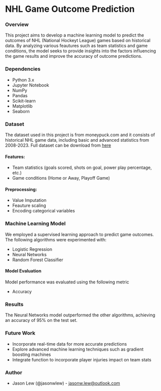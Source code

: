 # NHL Game Outcome Prediction

### Overview

This project aims to develop a machine learning model to predict the outcomes of NHL (National Hockeyt League) games based on historical data. By analyzing various feautures such as team statistics and game conditions, the model seeks to provide insights into the factors influencing the game results and improve the accuracy of outcome predictions.

### Dependencies

- Python 3.x
- Jupyter Notebook
- NumPy
- Pandas
- Scikit-learn
- Matplotlib
- Seaborn

### Dataset

The dataset used in this project is from moneypuck.com and it consists of historical NHL game data, including basic and advanced statistics from 2008-2023. Full dataset can be download from [here](https://moneypuck.com/moneypuck/playerData/careers/gameByGame/all_teams.csv)

#### Features:

- Team statistics (goals scored, shots on goal, power play percentage, etc.)
- Game conditions (Home or Away, Playoff Game)

#### Preprocessing:

- Value Imputation
- Feauture scaling
- Encoding categorical variables

### Machine Learning Model

We employed a supervised learning approach to predict game outcomes. The following algorithms were experimented with:

- Logistic Regression
- Neural Networks
- Random Forest Classifier

#### Model Evaluation

Model performance was evaluated using the following metric

- Accuracy

### Results

The Neural Networks model outperformed the other algorithms, achieving an accuracy of 95% on the test set.

### Future Work

- Incorporate real-time data for more accurate predictions
- Explore advanced machine learning techniques such as gradient boosting machines
- Integrate function to incorporate player injuries impact on team stats

### Author

- Jason Lew (@jasonwlew) - jasonw.lew@outlook.com